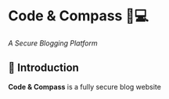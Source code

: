 # Code & Compass 🧭💻
*A Secure Blogging Platform*
## 🌟 Introduction 
**Code & Compass** is a fully secure blog website
